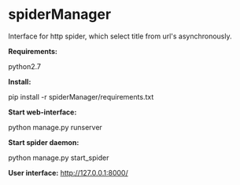 # spiderManager

Interface for http spider, which select title from url's asynchronously.

**Requirements:**

python2.7

**Install:**

pip install -r spiderManager/requirements.txt

**Start web-interface:**

python manage.py runserver


**Start spider daemon:**

python manage.py start_spider


**User interface:**
http://127.0.0.1:8000/




